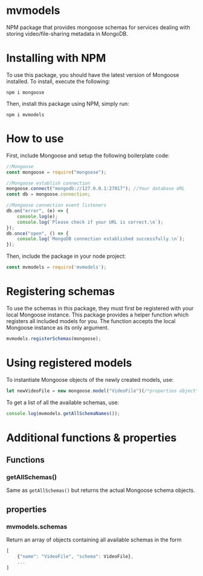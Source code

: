 # mvmodels
NPM package that provides mongoose schemas for services dealing with storing video/file-sharing metadata in MongoDB.

# Installing with NPM
To use this package, you should have the latest version of Mongoose installed. To install, execute the following:
```
npm i mongoose
```

Then, install this package using NPM, simply run:
```
npm i mvmodels
```

# How to use
First, include Mongoose and setup the following boilerplate code:
```javascript
//Mongoose
const mongoose = require("mongoose");

//Mongoose establish connection
mongoose.connect("mongodb://127.0.0.1:27017"); //Your database URL
const db = mongoose.connection;

//Mongoose connection event listeners
db.on("error", (e) => {
    console.log(e);
    console.log(`Please check if your URL is correct.\n`);
});
db.once("open", () => {
    console.log(`MongoDB connection established successfully.\n`);
});
```

Then, include the package in your node project:
```javascript
const mvmodels = require('mvmodels');
```

# Registering schemas
To use the schemas in this package, they must first be registered with your local Mongoose instance.
This package provides a helper function which registers all included models for you. The function accepts the local Mongoose instance as its only argument.
```javascript
mvmodels.registerSchemas(mongoose);
```

# Using registered models
To instantiate Mongoose objects of the newly created models, use:
```javascript
let newVideoFile = new mongoose.model("VideoFile")(/*properties object*/);
```

To get a list of all the available schemas, use:
```javascript
console.log(mvmodels.getAllSchemaNames());
```

# Additional functions & properties
## Functions
### getAllSchemas()
Same as `getAllSchemas()` but returns the actual Mongoose schema objects.

## properties
### mvmodels.schemas
Return an array of objects containing all available schemas in the form
```javascript
[
    {"name": "VideoFile", "schema": VideoFile},
    ...
]
```